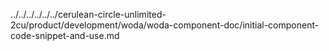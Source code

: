 ../../../../../../cerulean-circle-unlimited-2cu/product/development/woda/woda-component-doc/initial-component-code-snippet-and-use.md